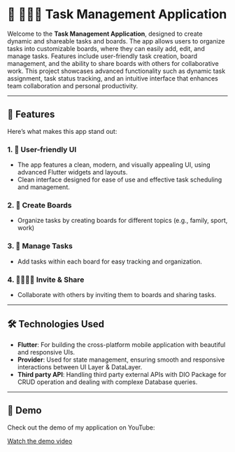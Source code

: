 # 📝 👨🏻‍💻 Task Management Application

Welcome to the **Task Management Application**, designed to create dynamic and shareable tasks and boards. The app allows users to organize tasks into customizable boards, where they can easily add, edit, and manage tasks. Features include user-friendly task creation, board management, and the ability to share boards with others for collaborative work. This project showcases advanced functionality such as dynamic task assignment, task status tracking, and an intuitive interface that enhances team collaboration and personal productivity.

------------------------------------------------------------------------------------------------------------------------------

## 🚀 Features

Here’s what makes this app stand out:

### 1. 🌟 User-friendly UI
- The app features a clean, modern, and visually appealing UI, using advanced Flutter widgets and layouts.
- Clean interface designed for ease of use and effective task scheduling and management.

### 2. 📅 Create Boards
- Organize tasks by creating boards for different topics (e.g., family, sport, work)

### 3. 📃 Manage Tasks
- Add tasks within each board for easy tracking and organization.

### 4. 👨‍👩‍👧‍👧 Invite & Share
- Collaborate with others by inviting them to boards and sharing tasks.

------------------------------------------------------------------------------------------------------------------------------

## 🛠️ Technologies Used

- **Flutter**: For building the cross-platform mobile application with beautiful and responsive UIs.
- **Provider**: Used for state management, ensuring smooth and responsive interactions between UI Layer & DataLayer.
- **Third party API**: Handling third party external APIs with DIO Package for CRUD operation and dealing with complexe Database queries.

-------------------------------------------------------------------------------------------------------------------------------

## 🎥 Demo

Check out the demo of my application on YouTube:

[Watch the demo video](https://youtu.be/wjXNs4_K1BY)
